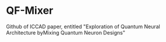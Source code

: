 # QF-Mixer
Github of ICCAD paper, entitled "Exploration of Quantum Neural Architecture byMixing Quantum Neuron Designs"
